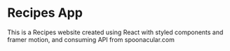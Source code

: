 # Recipes App

This is a Recipes website created using React with styled components and framer motion, and consuming API from spoonacular.com
